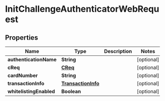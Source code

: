 # InitChallengeAuthenticatorWebRequest

## Properties
Name | Type | Description | Notes
------------ | ------------- | ------------- | -------------
**authenticationName** | **String** |  |  [optional]
**cReq** | [**CReq**](CReq.md) |  |  [optional]
**cardNumber** | **String** |  |  [optional]
**transactionInfo** | [**TransactionInfo**](TransactionInfo.md) |  |  [optional]
**whitelistingEnabled** | **Boolean** |  |  [optional]
